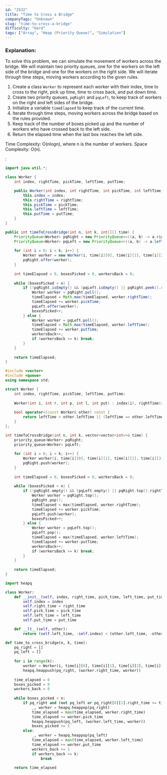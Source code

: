 ```yaml
---
id: "2532"
title: "Time to Cross a Bridge"
companyTags: "Unknown"
slug: "time-to-cross-a-bridge"
difficulty: "Hard"
tags: ["Array", "Heap (Priority Queue)", "Simulation"]
---
```


### Explanation:
To solve this problem, we can simulate the movement of workers across the bridge. We will maintain two priority queues, one for the workers on the left side of the bridge and one for the workers on the right side. We will iterate through time steps, moving workers according to the given rules.

1. Create a class `Worker` to represent each worker with their index, time to cross to the right, pick up time, time to cross back, and put down time.
2. Create two priority queues, `pqRight` and `pqLeft`, to keep track of workers on the right and left sides of the bridge.
3. Initialize a variable `timeElapsed` to keep track of the current time.
4. Iterate through time steps, moving workers across the bridge based on the rules provided.
5. Keep track of the number of boxes picked up and the number of workers who have crossed back to the left side.
6. Return the elapsed time when the last box reaches the left side.

Time Complexity: O(nlogn), where n is the number of workers.
Space Complexity: O(n).

:

```java
import java.util.*;

class Worker {
    int index, rightTime, pickTime, leftTime, putTime;

    public Worker(int index, int rightTime, int pickTime, int leftTime, int putTime) {
        this.index = index;
        this.rightTime = rightTime;
        this.pickTime = pickTime;
        this.leftTime = leftTime;
        this.putTime = putTime;
    }
}

public int timeToCrossBridge(int n, int k, int[][] time) {
    PriorityQueue<Worker> pqRight = new PriorityQueue<>((a, b) -> a.rightTime - b.rightTime);
    PriorityQueue<Worker> pqLeft = new PriorityQueue<>((a, b) -> a.leftTime - b.leftTime);
    
    for (int i = 0; i < k; i++) {
        Worker worker = new Worker(i, time[i][0], time[i][1], time[i][2], time[i][3]);
        pqRight.offer(worker);
    }
    
    int timeElapsed = 0, boxesPicked = 0, workersBack = 0;
    
    while (boxesPicked < n) {
        if (!pqRight.isEmpty() && (pqLeft.isEmpty() || pqRight.peek().rightTime <= timeElapsed)) {
            Worker worker = pqRight.poll();
            timeElapsed = Math.max(timeElapsed, worker.rightTime);
            timeElapsed += worker.pickTime;
            pqLeft.offer(worker);
            boxesPicked++;
        } else {
            Worker worker = pqLeft.poll();
            timeElapsed = Math.max(timeElapsed, worker.leftTime);
            timeElapsed += worker.putTime;
            workersBack++;
            if (workersBack >= k) break;
        }
    }
    
    return timeElapsed;
}
```

```cpp
#include <vector>
#include <queue>
using namespace std;

struct Worker {
    int index, rightTime, pickTime, leftTime, putTime;
    
    Worker(int i, int r, int p, int l, int put) : index(i), rightTime(r), pickTime(p), leftTime(l), putTime(put) {}
    
    bool operator<(const Worker& other) const {
        return leftTime > other.leftTime || (leftTime == other.leftTime && index > other.index);
    }
};

int timeToCrossBridge(int n, int k, vector<vector<int>>& time) {
    priority_queue<Worker> pqRight;
    priority_queue<Worker> pqLeft;
    
    for (int i = 0; i < k; i++) {
        Worker worker(i, time[i][0], time[i][1], time[i][2], time[i][3]);
        pqRight.push(worker);
    }
    
    int timeElapsed = 0, boxesPicked = 0, workersBack = 0;
    
    while (boxesPicked < n) {
        if (!pqRight.empty() && (pqLeft.empty() || pqRight.top().rightTime <= timeElapsed)) {
            Worker worker = pqRight.top();
            pqRight.pop();
            timeElapsed = max(timeElapsed, worker.rightTime);
            timeElapsed += worker.pickTime;
            pqLeft.push(worker);
            boxesPicked++;
        } else {
            Worker worker = pqLeft.top();
            pqLeft.pop();
            timeElapsed = max(timeElapsed, worker.leftTime);
            timeElapsed += worker.putTime;
            workersBack++;
            if (workersBack >= k) break;
        }
    }
    
    return timeElapsed;
}
```

```python
import heapq

class Worker:
    def __init__(self, index, right_time, pick_time, left_time, put_time):
        self.index = index
        self.right_time = right_time
        self.pick_time = pick_time
        self.left_time = left_time
        self.put_time = put_time

    def __lt__(self, other):
        return (self.left_time, -self.index) < (other.left_time, -other.index)

def time_to_cross_bridge(n, k, time):
    pq_right = []
    pq_left = []
    
    for i in range(k):
        worker = Worker(i, time[i][0], time[i][1], time[i][2], time[i][3])
        heapq.heappush(pq_right, (worker.right_time, worker))
    
    time_elapsed = 0
    boxes_picked = 0
    workers_back = 0
    
    while boxes_picked < n:
        if pq_right and (not pq_left or pq_right[0][1].right_time <= time_elapsed):
            _, worker = heapq.heappop(pq_right)
            time_elapsed = max(time_elapsed, worker.right_time)
            time_elapsed += worker.pick_time
            heapq.heappush(pq_left, (worker.left_time, worker))
            boxes_picked += 1
        else:
            _, worker = heapq.heappop(pq_left)
            time_elapsed = max(time_elapsed, worker.left_time)
            time_elapsed += worker.put_time
            workers_back += 1
            if workers_back >= k:
                break
    
    return time_elapsed
```